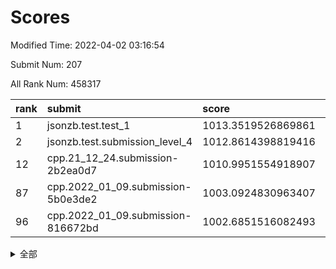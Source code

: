 # Scores

Modified Time: 2022-04-02 03:16:54

Submit Num: 207

All Rank Num: 458317

| rank |               submit               |       score        |       sigma        | pk_num |
| :--- | :--------------------------------- | :----------------- | :----------------- | :----- |
| 1    | jsonzb.test.test_1                 | 1013.3519526869861 | 0.8295219405735538 | 8853   |
| 2    | jsonzb.test.submission_level_4     | 1012.8614398819416 | 0.828389051504804  | 8859   |
| 12   | cpp.21_12_24.submission-2b2ea0d7   | 1010.9951554918907 | 0.776152431152281  | 8859   |
| 87   | cpp.2022_01_09.submission-5b0e3de2 | 1003.0924830963407 | 0.7176701558901357 | 8858   |
| 96   | cpp.2022_01_09.submission-816672bd | 1002.6851516082493 | 0.7252318328256575 | 8855   |


<details>
<summary>全部</summary>

| rank |                 submit                 |       score        |       sigma        | pk_num |
| :--- | :------------------------------------- | :----------------- | :----------------- | :----- |
| 1    | jsonzb.test.test_1                     | 1013.3519526869861 | 0.8295219405735538 | 8853   |
| 2    | jsonzb.test.submission_level_4         | 1012.8614398819416 | 0.828389051504804  | 8859   |
| 3    | gobigger.level_3.submission_level_3_9  | 1011.9036023229278 | 0.7855279422793984 | 8851   |
| 4    | gobigger.level_3.submission_level_3_26 | 1011.8038847221615 | 0.8052673474464415 | 8858   |
| 5    | gobigger.level_3.submission_level_3_16 | 1011.7518747085948 | 0.7802257866620727 | 8859   |
| 6    | gobigger.level_3.submission_level_3_13 | 1011.5048866672295 | 0.7559341876964184 | 8851   |
| 7    | gobigger.level_3.submission_level_3_31 | 1011.406075902339  | 0.7915513567525567 | 8862   |
| 8    | gobigger.level_3.submission_level_3_39 | 1011.3984846895238 | 0.7618967412547742 | 8858   |
| 9    | gobigger.level_3.submission_level_3_18 | 1011.2946681524511 | 0.7436144647384743 | 8855   |
| 10   | gobigger.level_3.submission_level_3_37 | 1011.0172419742318 | 0.776344017565411  | 8858   |
| 11   | gobigger.level_3.submission_level_3_28 | 1010.9971989854356 | 0.7629251281509155 | 8856   |
| 12   | cpp.21_12_24.submission-2b2ea0d7       | 1010.9951554918907 | 0.776152431152281  | 8859   |
| 13   | gobigger.level_3.submission_level_3_45 | 1010.9369317563339 | 0.7482831134212862 | 8860   |
| 14   | gobigger.level_3.submission_level_3_48 | 1010.930113410271  | 0.7708093229611178 | 8859   |
| 15   | gobigger.level_3.submission_level_3_10 | 1010.8982242465066 | 0.7551144138801492 | 8861   |
| 16   | gobigger.level_3.submission_level_3_25 | 1010.8895802716464 | 0.7421294014390742 | 8858   |
| 17   | gobigger.level_3.submission_level_3_15 | 1010.6171044956537 | 0.7536310342536884 | 8862   |
| 18   | gobigger.level_3.submission_level_3_20 | 1010.597423030065  | 0.765612159732521  | 8856   |
| 19   | gobigger.level_3.submission_level_3_19 | 1010.5515016522784 | 0.7451193781151724 | 8858   |
| 20   | gobigger.level_3.submission_level_3_8  | 1010.5178287602282 | 0.7611171146938311 | 8856   |
| 21   | gobigger.level_3.submission_level_3_7  | 1010.4805910360687 | 0.779513812408349  | 8860   |
| 22   | gobigger.level_3.submission_level_3_0  | 1010.407882568279  | 0.7532294870979421 | 8854   |
| 23   | gobigger.level_3.submission_level_3_49 | 1010.4049203006209 | 0.7819488281324843 | 8854   |
| 24   | gobigger.level_3.submission_level_3_34 | 1010.3431809919174 | 0.7484613261833009 | 8857   |
| 25   | gobigger.level_3.submission_level_3_38 | 1010.2132344915044 | 0.7587308548505793 | 8852   |
| 26   | gobigger.level_3.submission_level_3_1  | 1010.201054804371  | 0.7729344779852496 | 8862   |
| 27   | gobigger.level_3.submission_level_3_3  | 1010.0488671894614 | 0.7589570073010355 | 8857   |
| 28   | gobigger.level_3.submission_level_3_46 | 1010.0437733019423 | 0.7548885235249676 | 8850   |
| 29   | gobigger.level_3.submission_level_3_40 | 1009.9962573198839 | 0.7468690803099732 | 8856   |
| 30   | gobigger.level_3.submission_level_3_14 | 1009.9468373951379 | 0.7512233061184382 | 8864   |
| 31   | gobigger.level_3.submission_level_3_42 | 1009.8782697855424 | 0.7652775078732781 | 8857   |
| 32   | gobigger.level_3.submission_level_3_35 | 1009.8491699220255 | 0.7530154700657374 | 8853   |
| 33   | gobigger.level_3.submission_level_3_47 | 1009.797439605247  | 0.7777375190383886 | 8863   |
| 34   | gobigger.level_3.submission_level_3_36 | 1009.7707866065148 | 0.754559077928803  | 8855   |
| 35   | gobigger.level_3.submission_level_3_6  | 1009.7437120457718 | 0.735717498335209  | 8860   |
| 36   | gobigger.level_3.submission_level_3_29 | 1009.7342395155385 | 0.7433329671942307 | 8859   |
| 37   | gobigger.level_3.submission_level_3_2  | 1009.7041612329173 | 0.7495343569267439 | 8863   |
| 38   | gobigger.level_3.submission_level_3_41 | 1009.6795303574398 | 0.7657171671433854 | 8859   |
| 39   | gobigger.level_3.submission_level_3_4  | 1009.648949441711  | 0.7393371360292368 | 8856   |
| 40   | gobigger.level_3.submission_level_3_27 | 1009.5849895690773 | 0.7606354031005922 | 8860   |
| 41   | gobigger.level_3.submission_level_3_23 | 1009.566850135217  | 0.7349007804455482 | 8855   |
| 42   | gobigger.level_3.submission_level_3_24 | 1009.5566839316043 | 0.7404424213229568 | 8851   |
| 43   | gobigger.level_3.submission_level_3_12 | 1009.2305849826425 | 0.7498782014925737 | 8853   |
| 44   | gobigger.level_3.submission_level_3_11 | 1009.2101201676959 | 0.7438374487164395 | 8858   |
| 45   | gobigger.level_3.submission_level_3_5  | 1009.2025772502503 | 0.7495132753040329 | 8850   |
| 46   | gobigger.level_3.submission_level_3_30 | 1009.0490880349702 | 0.7255033360523269 | 8859   |
| 47   | gobigger.level_3.submission_level_3_21 | 1009.0228468589623 | 0.7568408150734298 | 8859   |
| 48   | gobigger.level_3.submission_level_3_32 | 1008.9376591138825 | 0.7500705603981425 | 8856   |
| 49   | gobigger.level_3.submission_level_3_43 | 1008.8570261266426 | 0.7403142472574178 | 8858   |
| 50   | gobigger.level_3.submission_level_3_44 | 1008.8489191991831 | 0.754785696018674  | 8853   |
| 51   | gobigger.level_3.submission_level_3_33 | 1008.8048334674304 | 0.7531084755543503 | 8857   |
| 52   | gobigger.level_3.submission_level_3_22 | 1008.1292267398111 | 0.7318923451652052 | 8857   |
| 53   | gobigger.level_3.submission_level_3_17 | 1007.7755370664817 | 0.7335259227286262 | 8856   |
| 54   | gobigger.level_1.submission_level_1_37 | 1004.9155519750769 | 0.7273506050236724 | 8856   |
| 55   | gobigger.level_1.submission_level_1_28 | 1004.6423003991637 | 0.7202330421074028 | 8858   |
| 56   | gobigger.level_1.submission_level_1_36 | 1004.5678700939184 | 0.7215804262952421 | 8857   |
| 57   | gobigger.level_1.submission_level_1_44 | 1004.263097043563  | 0.720822397675148  | 8858   |
| 58   | gobigger.level_1.submission_level_1_40 | 1004.2374244915308 | 0.725319763236852  | 8856   |
| 59   | gobigger.level_1.submission_level_1_30 | 1004.1866974726296 | 0.7153249030935663 | 8857   |
| 60   | gobigger.level_1.submission_level_1_34 | 1004.0792929784108 | 0.7185928951024009 | 8857   |
| 61   | gobigger.level_1.submission_level_1_46 | 1004.043764830595  | 0.7061337640809292 | 8857   |
| 62   | gobigger.level_1.submission_level_1_0  | 1003.96087287586   | 0.7344268436971128 | 8854   |
| 63   | gobigger.level_1.submission_level_1_20 | 1003.9470297067015 | 0.7130134345571418 | 8858   |
| 64   | gobigger.level_1.submission_level_1_35 | 1003.9322954446927 | 0.7166312125034571 | 8857   |
| 65   | gobigger.level_1.submission_level_1_11 | 1003.9248217433922 | 0.7268753236128793 | 8855   |
| 66   | gobigger.level_1.submission_level_1_32 | 1003.8788798656549 | 0.7139312741922318 | 8855   |
| 67   | gobigger.level_1.submission_level_1_49 | 1003.8702610761617 | 0.7213546984648249 | 8861   |
| 68   | gobigger.level_1.submission_level_1_23 | 1003.7963676746225 | 0.7119943966282379 | 8855   |
| 69   | gobigger.level_1.submission_level_1_38 | 1003.6479529603738 | 0.7168271742018434 | 8859   |
| 70   | gobigger.level_1.submission_level_1_7  | 1003.5919683074599 | 0.7244085390238    | 8861   |
| 71   | gobigger.level_1.submission_level_1_18 | 1003.5912093296588 | 0.7167247502141317 | 8850   |
| 72   | gobigger.level_1.submission_level_1_22 | 1003.5774313533221 | 0.712391740042306  | 8854   |
| 73   | gobigger.level_1.submission_level_1_10 | 1003.5403419836479 | 0.7248345099589126 | 8856   |
| 74   | gobigger.level_1.submission_level_1_47 | 1003.5118075604807 | 0.722208072084936  | 8850   |
| 75   | gobigger.level_1.submission_level_1_5  | 1003.4303583543774 | 0.7139318488199076 | 8858   |
| 76   | gobigger.level_1.submission_level_1_43 | 1003.3943643167526 | 0.7226182180570334 | 8855   |
| 77   | gobigger.level_1.submission_level_1_41 | 1003.3011437608213 | 0.7149644363700612 | 8861   |
| 78   | gobigger.level_1.submission_level_1_13 | 1003.2994720521467 | 0.716465102262605  | 8857   |
| 79   | gobigger.level_1.submission_level_1_25 | 1003.2822254581639 | 0.7323353972660465 | 8851   |
| 80   | gobigger.level_1.submission_level_1_9  | 1003.2661861133764 | 0.7154449708709508 | 8862   |
| 81   | gobigger.level_1.submission_level_1_1  | 1003.2642180966172 | 0.7169543024267356 | 8854   |
| 82   | gobigger.level_1.submission_level_1_24 | 1003.2043723884991 | 0.7198680597430099 | 8856   |
| 83   | gobigger.level_1.submission_level_1_31 | 1003.1843273584334 | 0.7147721742687226 | 8854   |
| 84   | gobigger.level_1.submission_level_1_17 | 1003.1776506329016 | 0.720102480239063  | 8859   |
| 85   | gobigger.level_1.submission_level_1_27 | 1003.1393938561865 | 0.7150355208389961 | 8857   |
| 86   | gobigger.level_1.submission_level_1_26 | 1003.139379325196  | 0.7212629892960598 | 8858   |
| 87   | cpp.2022_01_09.submission-5b0e3de2     | 1003.0924830963407 | 0.7176701558901357 | 8858   |
| 88   | gobigger.level_1.submission_level_1_39 | 1003.0808178133552 | 0.7214176523574418 | 8859   |
| 89   | gobigger.level_1.submission_level_1_6  | 1003.0712030113722 | 0.7159492940963395 | 8857   |
| 90   | gobigger.level_1.submission_level_1_19 | 1003.0575550452161 | 0.715852883441401  | 8849   |
| 91   | gobigger.level_1.submission_level_1_14 | 1002.8744083177834 | 0.7179714149072514 | 8860   |
| 92   | gobigger.level_1.submission_level_1_2  | 1002.8694210967429 | 0.7070285262637317 | 8856   |
| 93   | gobigger.level_1.submission_level_1_15 | 1002.788910132822  | 0.7246362453962544 | 8854   |
| 94   | gobigger.level_1.submission_level_1_45 | 1002.7860327586766 | 0.7086805219529483 | 8861   |
| 95   | gobigger.level_1.submission_level_1_48 | 1002.7845316739246 | 0.7154589986080437 | 8852   |
| 96   | cpp.2022_01_09.submission-816672bd     | 1002.6851516082493 | 0.7252318328256575 | 8855   |
| 97   | gobigger.level_1.submission_level_1_21 | 1002.6772838122852 | 0.7198699195403322 | 8859   |
| 98   | gobigger.level_1.submission_level_1_29 | 1002.6355699302928 | 0.7242763923329187 | 8858   |
| 99   | gobigger.level_1.submission_level_1_3  | 1002.3954015707826 | 0.7206315939497708 | 8858   |
| 100  | gobigger.level_1.submission_level_1_33 | 1002.0914945994696 | 0.702185001695938  | 8852   |
| 101  | gobigger.level_1.submission_level_1_42 | 1002.0910702165614 | 0.7136082312148095 | 8856   |
| 102  | gobigger.level_1.submission_level_1_4  | 1002.0572658655193 | 0.7069498624092986 | 8857   |
| 103  | gobigger.level_1.submission_level_1_12 | 1002.0310675065748 | 0.7206688869941749 | 8857   |
| 104  | gobigger.level_1.submission_level_1_16 | 1002.0167208293194 | 0.7145069459797374 | 8852   |
| 105  | gobigger.level_1.submission_level_1_8  | 1001.6524908231391 | 0.7112220740375229 | 8853   |
| 106  | gobigger.random.submission_random_38   | 997.2588758798956  | 0.7000224396099977 | 8856   |
| 107  | gobigger.random.submission_random_30   | 997.1355952918876  | 0.7072951640509227 | 8858   |
| 108  | gobigger.random.submission_random_11   | 997.1341831448552  | 0.7049398827533101 | 8855   |
| 109  | gobigger.random.submission_random_8    | 997.0634381543621  | 0.7047072697043012 | 8856   |
| 110  | gobigger.random.submission_random_31   | 996.9954953603137  | 0.7068930896256592 | 8859   |
| 111  | gobigger.random.submission_random_26   | 996.9769992419207  | 0.7132003330399603 | 8856   |
| 112  | gobigger.random.submission_random_18   | 996.9269814098719  | 0.7112927724371285 | 8861   |
| 113  | gobigger.random.submission_random_9    | 996.7448277168268  | 0.7128521643500279 | 8858   |
| 114  | gobigger.random.submission_random_35   | 996.7276855961056  | 0.7090296366841046 | 8860   |
| 115  | gobigger.random.submission_random_16   | 996.6607298974137  | 0.7092472978505775 | 8859   |
| 116  | gobigger.random.submission_random_42   | 996.6483552703442  | 0.7066596041888432 | 8857   |
| 117  | gobigger.random.submission_random_4    | 996.6271750937493  | 0.7131902126792704 | 8853   |
| 118  | gobigger.random.submission_random_44   | 996.5749639209063  | 0.7212057764193083 | 8852   |
| 119  | gobigger.random.submission_random_32   | 996.5707636979008  | 0.7060161455457967 | 8853   |
| 120  | gobigger.random.submission_random_6    | 996.5124657833055  | 0.7107533556050387 | 8859   |
| 121  | gobigger.random.submission_random_29   | 996.3289792362098  | 0.7156246986129587 | 8857   |
| 122  | gobigger.random.submission_random_48   | 996.3214050070624  | 0.700004180471232  | 8854   |
| 123  | gobigger.random.submission_random_47   | 996.295482381316   | 0.7043443616890507 | 8857   |
| 124  | gobigger.random.submission_random_25   | 996.294312763013   | 0.717569618732684  | 8856   |
| 125  | gobigger.random.submission_random_2    | 996.2154446740476  | 0.6982997102393208 | 8859   |
| 126  | gobigger.random.submission_random_23   | 996.2071750125308  | 0.7156768272345782 | 8856   |
| 127  | gobigger.random.submission_random_22   | 996.1945552790918  | 0.716738415141133  | 8852   |
| 128  | gobigger.random.submission_random_49   | 996.1352373694558  | 0.7180772842020802 | 8856   |
| 129  | gobigger.random.submission_random_28   | 996.1151755904748  | 0.7085903400948654 | 8855   |
| 130  | gobigger.random.submission_random_7    | 996.0876190406099  | 0.7035568765182983 | 8858   |
| 131  | gobigger.random.submission_random_39   | 996.0837704413217  | 0.706186538319797  | 8849   |
| 132  | gobigger.random.submission_random_36   | 996.0531981435922  | 0.711265967144078  | 8856   |
| 133  | gobigger.random.submission_random_46   | 996.0270373772821  | 0.7145525452273084 | 8855   |
| 134  | gobigger.random.submission_random_45   | 995.97336444351    | 0.7039623463681811 | 8859   |
| 135  | gobigger.random.submission_random_19   | 995.9377855654755  | 0.7048193800608124 | 8860   |
| 136  | gobigger.random.submission_random_5    | 995.9340222562417  | 0.7143606110108227 | 8858   |
| 137  | gobigger.random.submission_random_17   | 995.8922982270342  | 0.7099605735126036 | 8855   |
| 138  | gobigger.random.submission_random_40   | 995.8643266869369  | 0.7021358757104442 | 8861   |
| 139  | gobigger.random.submission_random_15   | 995.7721999198726  | 0.7133043818388569 | 8853   |
| 140  | gobigger.random.submission_random_10   | 995.7441382703958  | 0.7197764642771701 | 8854   |
| 141  | gobigger.random.submission_random_27   | 995.7113890657778  | 0.7207536340223678 | 8853   |
| 142  | gobigger.random.submission_random_21   | 995.7058607005788  | 0.7405016857769902 | 8858   |
| 143  | gobigger.random.submission_random_24   | 995.624252967945   | 0.7127481251079719 | 8858   |
| 144  | gobigger.random.submission_random_20   | 995.5979656057514  | 0.6948562303889835 | 8853   |
| 145  | gobigger.random.submission_random_1    | 995.4490329585993  | 0.7297456027238007 | 8866   |
| 146  | gobigger.random.submission_random_0    | 995.3855927188765  | 0.7208397948693259 | 8862   |
| 147  | gobigger.random.submission_random_34   | 995.361823586286   | 0.716008110229831  | 8856   |
| 148  | gobigger.random.submission_random_43   | 995.3462590835582  | 0.7092746206348176 | 8853   |
| 149  | gobigger.random.submission_random_12   | 995.3039962035523  | 0.7214375991955556 | 8856   |
| 150  | gobigger.random.submission_random_33   | 995.1621084745776  | 0.7073179053070415 | 8858   |
| 151  | gobigger.random.submission_random_37   | 994.9900433127225  | 0.6990736064010076 | 8859   |
| 152  | gobigger.random.submission_random_13   | 994.9782305581501  | 0.735533481489298  | 8855   |
| 153  | gobigger.random.submission_random_41   | 994.6868444211666  | 0.7109153203988647 | 8856   |
| 154  | gobigger.random.submission_random_14   | 994.6380356172035  | 0.7060236631530211 | 8859   |
| 155  | gobigger.level_2.submission_level_2_6  | 994.5587743263809  | 0.7418161178289391 | 8854   |
| 156  | gobigger.random.submission_random_3    | 994.5025945654984  | 0.7262243539702469 | 8858   |
| 157  | gobigger.level_2.submission_level_2_31 | 993.7462912404791  | 0.7191012730181693 | 8856   |
| 158  | gobigger.level_2.submission_level_2_13 | 993.3948002975872  | 0.7325258291894333 | 8851   |
| 159  | gobigger.level_2.submission_level_2_34 | 993.3231824520022  | 0.7377479858592043 | 8857   |
| 160  | gobigger.level_2.submission_level_2_47 | 993.2815038699068  | 0.7351236967414003 | 8853   |
| 161  | gobigger.level_2.submission_level_2_44 | 993.2191147706823  | 0.7375176072180443 | 8856   |
| 162  | gobigger.level_2.submission_level_2_40 | 993.1654541641935  | 0.7556652179798626 | 8858   |
| 163  | gobigger.level_2.submission_level_2_10 | 993.0102681321796  | 0.7533917350046643 | 8855   |
| 164  | gobigger.level_2.submission_level_2_28 | 993.0098390313811  | 0.7374559493432388 | 8860   |
| 165  | gobigger.level_2.submission_level_2_27 | 992.9983182987746  | 0.7595810413849607 | 8857   |
| 166  | gobigger.level_2.submission_level_2_1  | 992.9299017673295  | 0.7327380224976912 | 8856   |
| 167  | gobigger.level_2.submission_level_2_14 | 992.5275245413203  | 0.7594366788309326 | 8853   |
| 168  | gobigger.level_2.submission_level_2_32 | 992.4638699407792  | 0.7471546983852401 | 8859   |
| 169  | gobigger.level_2.submission_level_2_36 | 992.4221305905019  | 0.7537316083783783 | 8858   |
| 170  | gobigger.level_2.submission_level_2_19 | 992.4195657278312  | 0.7553637165668785 | 8863   |
| 171  | gobigger.level_2.submission_level_2_0  | 992.4135927521471  | 0.7509397219319345 | 8856   |
| 172  | gobigger.level_2.submission_level_2_4  | 992.374831787933   | 0.7701341689959692 | 8859   |
| 173  | gobigger.level_2.submission_level_2_35 | 992.3134485917485  | 0.7525706904107695 | 8851   |
| 174  | gobigger.level_2.submission_level_2_38 | 992.3029525990836  | 0.7306364924881813 | 8854   |
| 175  | gobigger.level_2.submission_level_2_43 | 992.26216584193    | 0.7437410995373245 | 8851   |
| 176  | gobigger.level_2.submission_level_2_5  | 992.2527418674277  | 0.7390221066155507 | 8857   |
| 177  | gobigger.level_2.submission_level_2_21 | 992.2392854201643  | 0.7318814510540104 | 8858   |
| 178  | gobigger.level_2.submission_level_2_37 | 992.1704326472548  | 0.7370385426782667 | 8856   |
| 179  | gobigger.level_2.submission_level_2_15 | 992.14362481806    | 0.7360331457558957 | 8861   |
| 180  | gobigger.level_2.submission_level_2_24 | 992.1433896648168  | 0.7437519682522977 | 8857   |
| 181  | gobigger.level_2.submission_level_2_7  | 992.0644098420915  | 0.7472608885315677 | 8857   |
| 182  | gobigger.level_2.submission_level_2_8  | 991.9952571635755  | 0.7307625192851251 | 8852   |
| 183  | gobigger.level_2.submission_level_2_2  | 991.9293677220084  | 0.7449162995331228 | 8852   |
| 184  | gobigger.level_2.submission_level_2_11 | 991.9027440183668  | 0.7391947418556706 | 8858   |
| 185  | gobigger.level_2.submission_level_2_46 | 991.8569888550179  | 0.7429910836718323 | 8852   |
| 186  | gobigger.level_2.submission_level_2_20 | 991.8535039544576  | 0.7339629779844751 | 8853   |
| 187  | gobigger.level_2.submission_level_2_12 | 991.7840497801393  | 0.7415911341503894 | 8854   |
| 188  | gobigger.level_2.submission_level_2_30 | 991.7562943742973  | 0.7385736516879344 | 8857   |
| 189  | gobigger.level_2.submission_level_2_18 | 991.6804564041714  | 0.7222397677637422 | 8856   |
| 190  | gobigger.level_2.submission_level_2_49 | 991.5358499725794  | 0.7458500227017872 | 8851   |
| 191  | gobigger.level_2.submission_level_2_23 | 991.5027826514473  | 0.7505132590406237 | 8855   |
| 192  | gobigger.level_2.submission_level_2_25 | 991.4663069276413  | 0.7352495218319818 | 8853   |
| 193  | gobigger.level_2.submission_level_2_29 | 991.4484842228957  | 0.7371841973333133 | 8853   |
| 194  | gobigger.level_2.submission_level_2_42 | 991.4337297950608  | 0.7536695680100293 | 8858   |
| 195  | gobigger.level_2.submission_level_2_16 | 991.4050618775219  | 0.7473983077796498 | 8855   |
| 196  | gobigger.level_2.submission_level_2_39 | 991.3898862426494  | 0.7501318629332883 | 8850   |
| 197  | gobigger.level_2.submission_level_2_41 | 991.316469208853   | 0.7351280081286926 | 8856   |
| 198  | gobigger.level_2.submission_level_2_3  | 991.2892796693462  | 0.7334745614113858 | 8855   |
| 199  | gobigger.level_2.submission_level_2_48 | 991.2630557028423  | 0.7526759092951226 | 8861   |
| 200  | gobigger.level_2.submission_level_2_33 | 991.2473235055807  | 0.7432566124523685 | 8852   |
| 201  | gobigger.level_2.submission_level_2_22 | 991.2218077178934  | 0.7482439190464444 | 8860   |
| 202  | gobigger.level_2.submission_level_2_17 | 991.1441735429928  | 0.7572063952198996 | 8856   |
| 203  | gobigger.level_2.submission_level_2_45 | 990.9050019577621  | 0.7489942809067078 | 8855   |
| 204  | gobigger.level_2.submission_level_2_9  | 990.8580652234741  | 0.7661301824768006 | 8860   |
| 205  | gobigger.level_2.submission_level_2_26 | 990.3864829985171  | 0.7851154637037759 | 8852   |
| 206  | gobigger.none.submission_none_0        | 975.7293687686363  | 1.4848439979272545 | 8856   |
| 207  | gobigger.none.submission_none_1        | 974.3899529820726  | 1.740681411586949  | 8856   |

</details>